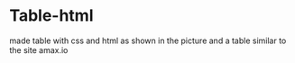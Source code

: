 # Table-html
made table with css and html as shown in the picture and a table similar to the site amax.io
